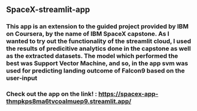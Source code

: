 ## SpaceX-streamlit-app
### This app is an extension to the guided project provided by IBM on Coursera, by the name of IBM SpaceX capstone. As I wanted to try out the functionality of the streamlit cloud, I used the results of predicitive analytics done in the capstone as well as the extracted datasets. The model which performed the best was Support Vector Machine, and so, in the app svm was used for predicting landing outcome of Falcon9 based on the user-input
###  Check out the app on the link! : https://spacex-app-thmpkps8ma6tvcoalmuep9.streamlit.app/
